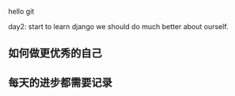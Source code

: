 hello git

day2:
start to learn django
we should do much better about ourself.

## 如何做更优秀的自己

## 每天的进步都需要记录
